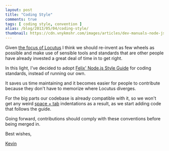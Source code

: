 ```yaml
---
layout: post
title: "Coding Style"
comments: true
tags: [ coding style, convention ]
alias: /blog/2013/05/04/coding-style/
thumbnail: https://cdn.vnykmshr.com/images/articles/dev-manuals-node-js-code-and-style-guide/awesome-nodejs.png
---
```


Given [the focus of Locutus](/blog/2013/05/a-word-on-the-focus-of-php-dot-js/) I think
we should re-invent as few wheels as possible and make use of sensible tools
and standards that are other people have already invested a great deal of time
in to get right.

In this light, I've decided to adopt [Felix' Node.js Style Guide](https://nodeguide.com/style.html)
for coding standards, instead of running our own.

It saves us time maintaining and it becomes easier for people to contribute because
they don't have to memorize where Locutus diverges.

For the big parts our codebase is already compatible with it, so
we won't get any weird [space + tab](https://www.emacswiki.org/pics/static/TabsSpacesBoth.png) indentations as a result, as we start adding code that follows the guide.

Going forward, contributions should comply with these conventions before being
merged in.


Best wishes,

[Kevin](https://twitter.com/kvz)
